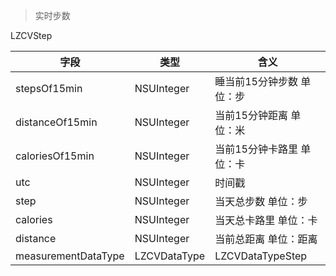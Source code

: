 > 实时步数


LZCVStep

| 字段 | 类型 | 含义 |
| --- | --- | --- |
| stepsOf15min | NSUInteger | 睡当前15分钟步数 单位：步 |
| distanceOf15min | NSUInteger | 当前15分钟距离 单位：米 |
| caloriesOf15min | NSUInteger | 当前15分钟卡路里 单位：卡 |
| utc | NSUInteger | 时间戳 |
| step | NSUInteger | 当天总步数 单位：步 |
| calories | NSUInteger | 当天总卡路里 单位：卡 |
| distance | NSUInteger | 当前总距离 单位：距离 |
| measurementDataType | LZCVDataType | LZCVDataTypeStep |




